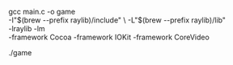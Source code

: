 gcc main.c -o game \
  -I"$(brew --prefix raylib)/include" \
  -L"$(brew --prefix raylib)/lib" \
  -lraylib -lm \
  -framework Cocoa -framework IOKit -framework CoreVideo

./game
